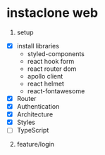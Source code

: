 # instaclone web

1. setup
- [x] install libraries
    - styled-components
    - react hook form
    - react router dom
    - apollo client
    - react helmet
    - react-fontawesome
- [x] Router
- [x] Authentication
- [x] Architecture
- [x] Styles
- [ ] TypeScript

2. feature/login
